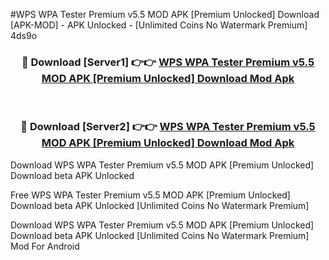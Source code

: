 #WPS WPA Tester Premium v5.5 MOD APK [Premium Unlocked] Download [APK-MOD] - APK Unlocked - [Unlimited Coins No Watermark Premium] 4ds9o



<div align="center">

<h3>🔴 Download [Server1] 👉👉 <a href="https://momento.my/?title=WPS_WPA_Tester_Premium_v5.5_MOD_APK_[Premium_Unlocked]_Download">WPS WPA Tester Premium v5.5 MOD APK [Premium Unlocked] Download Mod Apk</a></h3><br>

<h3>🔴 Download [Server2] 👉👉 <a href="https://momento.my/?title=WPS_WPA_Tester_Premium_v5.5_MOD_APK_[Premium_Unlocked]_Download">WPS WPA Tester Premium v5.5 MOD APK [Premium Unlocked] Download Mod Apk</a></h3>
</div>



Download WPS WPA Tester Premium v5.5 MOD APK [Premium Unlocked] Download beta APK Unlocked

Free WPS WPA Tester Premium v5.5 MOD APK [Premium Unlocked] Download beta APK Unlocked [Unlimited Coins No Watermark Premium]

Download WPS WPA Tester Premium v5.5 MOD APK [Premium Unlocked] Download beta APK Unlocked [Unlimited Coins No Watermark Premium] Mod For Android

